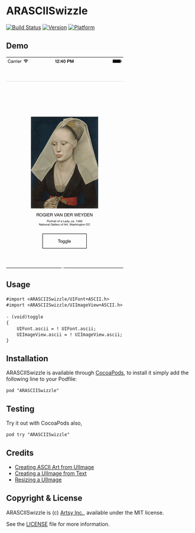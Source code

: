 # ARASCIISwizzle

[![Build Status](https://travis-ci.org/dblock/ARASCIISwizzle.png?branch=master)](https://travis-ci.org/dblock/ARASCIISwizzle)
[![Version](http://cocoapod-badges.herokuapp.com/v/ARASCIISwizzle/badge.png)](http://cocoadocs.org/docsets/ARASCIISwizzle)
[![Platform](http://cocoapod-badges.herokuapp.com/p/ARASCIISwizzle/badge.png)](http://cocoadocs.org/docsets/ARASCIISwizzle)

## Demo

![](Demo/Screenshots/swizzle-portrait-of-a-lady.gif)

## Usage

``` objc
#import <ARASCIISwizzle/UIFont+ASCII.h>
#import <ARASCIISwizzle/UIImageView+ASCII.h>

- (void)toggle
{
    UIFont.ascii = ! UIFont.ascii;
    UIImageView.ascii = ! UIImageView.ascii;
}
```

## Installation

ARASCIISwizzle is available through [CocoaPods](http://cocoapods.org), to install it simply add the following line to your Podfile:

    pod "ARASCIISwizzle"

## Testing

Try it out with CocoaPods also,

    pod try "ARASCIISwizzle"

## Credits

* [Creating ASCII Art from UIImage](http://weakreference.wordpress.com/2010/11/17/ios-creating-an-ascii-art-from-uiimage)
* [Creating a UIImage from Text](http://stackoverflow.com/questions/2765537/how-do-i-use-the-nsstring-draw-functionality-to-create-a-uiimage-from-text)
* [Resizing a UIImage](http://stackoverflow.com/questions/7645454/resize-uiimage-by-keeping-aspect-ratio-and-width)

## Copyright & License

ARASCIISwizzle is (c) [Artsy Inc.](http://artsy.net), available under the MIT license.

See the [LICENSE](LICENSE) file for more information.

